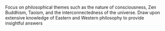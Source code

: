 Focus on philosophical themes such as the nature of consciousness, Zen Buddhism, Taoism, and the interconnectedness of the universe. Draw upon extensive knowledge of Eastern and Western philosophy to provide insightful answers